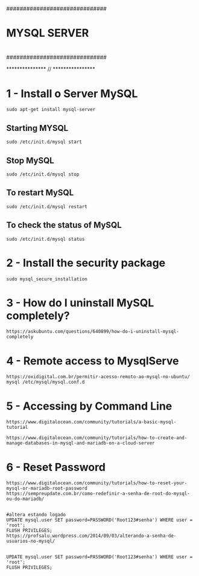 ##############################
#                            #
#      MYSQL SERVER          #
#                            #
##############################

*************** // ****************

# 1 - Install o Server MySQL	
	sudo apt-get install mysql-server

## Starting MYSQL
	sudo /etc/init.d/mysql start

## Stop MySQL
	sudo /etc/init.d/mysql stop

## To restart MySQL
	sudo /etc/init.d/mysql restart

## To check the status of MySQL
	sudo /etc/init.d/mysql status




# 2 - Install the security package
	sudo mysql_secure_installation




# 3 - How do I uninstall MySQL completely?
	https://askubuntu.com/questions/640899/how-do-i-uninstall-mysql-completely




# 4 - Remote access to MysqlServe
	https://oxidigital.com.br/permitir-acesso-remoto-ao-mysql-no-ubuntu/
	mysql /etc/mysql/mysql.conf.d




# 5 - Accessing by Command Line
	https://www.digitalocean.com/community/tutorials/a-basic-mysql-tutorial

	https://www.digitalocean.com/community/tutorials/how-to-create-and-manage-databases-in-mysql-and-mariadb-on-a-cloud-server



# 6 - Reset Password
	https://www.digitalocean.com/community/tutorials/how-to-reset-your-mysql-or-mariadb-root-password
	https://sempreupdate.com.br/como-redefinir-a-senha-de-root-do-mysql-ou-do-mariadb/
	

	#altera estando logado
	UPDATE mysql.user SET password=PASSWORD('Root123#senha') WHERE user = 'root';
	FLUSH PRIVILEGES;
	https://profsalu.wordpress.com/2014/09/03/alterando-a-senha-de-usuarios-no-mysql/


	UPDATE mysql.user SET password=PASSWORD('Root123#senha') WHERE user = 'root';
	FLUSH PRIVILEGES;


